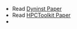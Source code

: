 - Read [Dyninst Paper](https://dl.acm.org/doi/pdf/10.1145/2024569.2024572)
- Read [HPCToolkit Paper](https://www.cs.rice.edu/~johnmc/papers/hpctoolkit-nlplss-2008.pdf)
- 